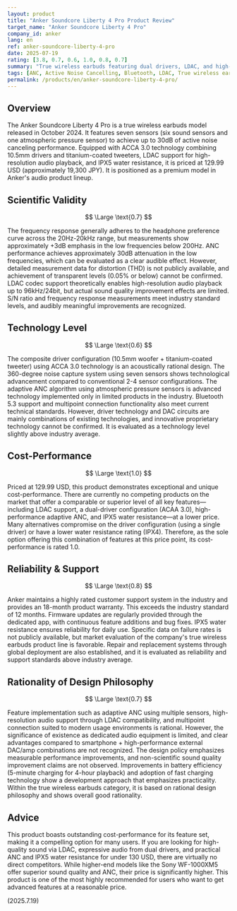```yaml
---
layout: product
title: "Anker Soundcore Liberty 4 Pro Product Review"
target_name: "Anker Soundcore Liberty 4 Pro"
company_id: anker
lang: en
ref: anker-soundcore-liberty-4-pro
date: 2025-07-19
rating: [3.8, 0.7, 0.6, 1.0, 0.8, 0.7]
summary: "True wireless earbuds featuring dual drivers, LDAC, and high-performance ANC, boasting outstanding cost-performance for its feature set."
tags: [ANC, Active Noise Cancelling, Bluetooth, LDAC, True wireless earbuds]
permalink: /products/en/anker-soundcore-liberty-4-pro/
---
```

## Overview

The Anker Soundcore Liberty 4 Pro is a true wireless earbuds model released in October 2024. It features seven sensors (six sound sensors and one atmospheric pressure sensor) to achieve up to 30dB of active noise canceling performance. Equipped with ACCA 3.0 technology combining 10.5mm drivers and titanium-coated tweeters, LDAC support for high-resolution audio playback, and IPX5 water resistance, it is priced at 129.99 USD (approximately 19,300 JPY). It is positioned as a premium model in Anker's audio product lineup.

## Scientific Validity

$$ \Large \text{0.7} $$

The frequency response generally adheres to the headphone preference curve across the 20Hz-20kHz range, but measurements show approximately +3dB emphasis in the low frequencies below 200Hz. ANC performance achieves approximately 30dB attenuation in the low frequencies, which can be evaluated as a clear audible effect. However, detailed measurement data for distortion (THD) is not publicly available, and achievement of transparent levels (0.05% or below) cannot be confirmed. LDAC codec support theoretically enables high-resolution audio playback up to 96kHz/24bit, but actual sound quality improvement effects are limited. S/N ratio and frequency response measurements meet industry standard levels, and audibly meaningful improvements are recognized.

## Technology Level

$$ \Large \text{0.6} $$

The composite driver configuration (10.5mm woofer + titanium-coated tweeter) using ACCA 3.0 technology is an acoustically rational design. The 360-degree noise capture system using seven sensors shows technological advancement compared to conventional 2-4 sensor configurations. The adaptive ANC algorithm using atmospheric pressure sensors is advanced technology implemented only in limited products in the industry. Bluetooth 5.3 support and multipoint connection functionality also meet current technical standards. However, driver technology and DAC circuits are mainly combinations of existing technologies, and innovative proprietary technology cannot be confirmed. It is evaluated as a technology level slightly above industry average.

## Cost-Performance

$$ \Large \text{1.0} $$

Priced at 129.99 USD, this product demonstrates exceptional and unique cost-performance. There are currently no competing products on the market that offer a comparable or superior level of all key features—including LDAC support, a dual-driver configuration (ACAA 3.0), high-performance adaptive ANC, and IPX5 water resistance—at a lower price. Many alternatives compromise on the driver configuration (using a single driver) or have a lower water resistance rating (IPX4). Therefore, as the sole option offering this combination of features at this price point, its cost-performance is rated 1.0.

## Reliability & Support

$$ \Large \text{0.8} $$

Anker maintains a highly rated customer support system in the industry and provides an 18-month product warranty. This exceeds the industry standard of 12 months. Firmware updates are regularly provided through the dedicated app, with continuous feature additions and bug fixes. IPX5 water resistance ensures reliability for daily use. Specific data on failure rates is not publicly available, but market evaluation of the company's true wireless earbuds product line is favorable. Repair and replacement systems through global deployment are also established, and it is evaluated as reliability and support standards above industry average.

## Rationality of Design Philosophy

$$ \Large \text{0.7} $$

Feature implementation such as adaptive ANC using multiple sensors, high-resolution audio support through LDAC compatibility, and multipoint connection suited to modern usage environments is rational. However, the significance of existence as dedicated audio equipment is limited, and clear advantages compared to smartphone + high-performance external DAC/amp combinations are not recognized. The design policy emphasizes measurable performance improvements, and non-scientific sound quality improvement claims are not observed. Improvements in battery efficiency (5-minute charging for 4-hour playback) and adoption of fast charging technology show a development approach that emphasizes practicality. Within the true wireless earbuds category, it is based on rational design philosophy and shows overall good rationality.

## Advice

This product boasts outstanding cost-performance for its feature set, making it a compelling option for many users. If you are looking for high-quality sound via LDAC, expressive audio from dual drivers, and practical ANC and IPX5 water resistance for under 130 USD, there are virtually no direct competitors. While higher-end models like the Sony WF-1000XM5 offer superior sound quality and ANC, their price is significantly higher. This product is one of the most highly recommended for users who want to get advanced features at a reasonable price.

(2025.7.19)